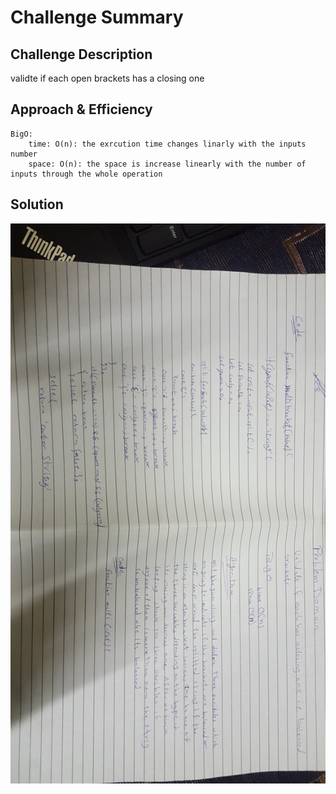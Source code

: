 # Challenge Summary
<!-- Short summary or background information -->


## Challenge Description
<!-- Description of the challenge -->
validte if each open brackets has a closing one


## Approach & Efficiency
<!-- What approach did you take? Why? What is the Big O space/time for this approach? -->
    BigO: 
        time: O(n): the exrcution time changes linarly with the inputs number
        space: O(n): the space is increase linearly with the number of inputs through the whole operation

## Solution
<!-- Embedded whiteboard image -->
![Whiteboarding](./../../assets/multiBracketValidation.jpg)